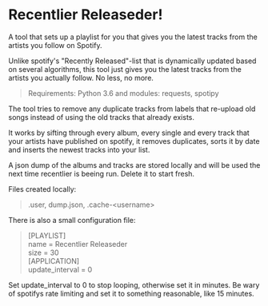 # Recentlier Releaseder!
A tool that sets up a playlist for you that gives you the latest tracks from the artists you follow on Spotify. 

Unlike spotify's "Recently Released"-list that is dynamically updated based on several algorithms, this tool just gives you the latest tracks from the artists you actually follow. No less, no more. 

> Requirements: Python 3.6 and modules: requests, spotipy

The tool tries to remove any duplicate tracks from labels that re-upload old songs instead of using the old tracks that already exists.

It works by sifting through every album, every single and every track that your artists have published on spotify, it removes duplicates, sorts it by date and inserts the newest tracks into your list. 

A json dump of the albums and tracks are stored locally and will be used the next time recentlier is beeing run. Delete it to start fresh.

 Files created locally:
> .user, dump.json, .cache-\<username\>

There is also a small configuration file:

>[PLAYLIST]  
name = Recentlier Releaseder  
size = 30  
[APPLICATION]  
update_interval = 0

Set update_interval to 0 to stop looping, otherwise set it in minutes. Be wary of spotifys rate limiting and set it to something reasonable, like 15 minutes.
